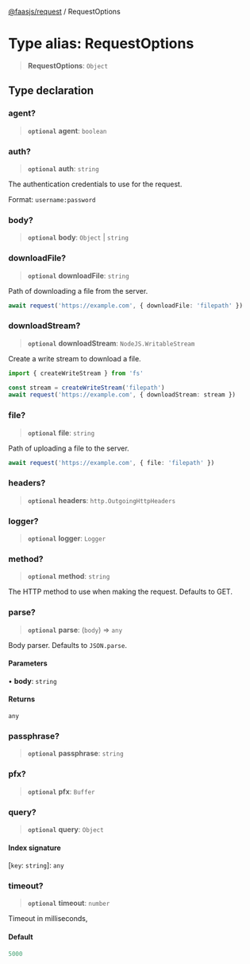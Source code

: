 [@faasjs/request](../README.md) / RequestOptions

# Type alias: RequestOptions

> **RequestOptions**: `Object`

## Type declaration

### agent?

> **`optional`** **agent**: `boolean`

### auth?

> **`optional`** **auth**: `string`

The authentication credentials to use for the request.

Format: `username:password`

### body?

> **`optional`** **body**: `Object` \| `string`

### downloadFile?

> **`optional`** **downloadFile**: `string`

Path of downloading a file from the server.

```ts
await request('https://example.com', { downloadFile: 'filepath' })
```

### downloadStream?

> **`optional`** **downloadStream**: `NodeJS.WritableStream`

Create a write stream to download a file.

```ts
import { createWriteStream } from 'fs'

const stream = createWriteStream('filepath')
await request('https://example.com', { downloadStream: stream })
```

### file?

> **`optional`** **file**: `string`

Path of uploading a file to the server.

```ts
await request('https://example.com', { file: 'filepath' })
```

### headers?

> **`optional`** **headers**: `http.OutgoingHttpHeaders`

### logger?

> **`optional`** **logger**: `Logger`

### method?

> **`optional`** **method**: `string`

The HTTP method to use when making the request. Defaults to GET.

### parse?

> **`optional`** **parse**: (`body`) => `any`

Body parser. Defaults to `JSON.parse`.

#### Parameters

• **body**: `string`

#### Returns

`any`

### passphrase?

> **`optional`** **passphrase**: `string`

### pfx?

> **`optional`** **pfx**: `Buffer`

### query?

> **`optional`** **query**: `Object`

#### Index signature

 \[`key`: `string`\]: `any`

### timeout?

> **`optional`** **timeout**: `number`

Timeout in milliseconds,

#### Default

```ts
5000
```
